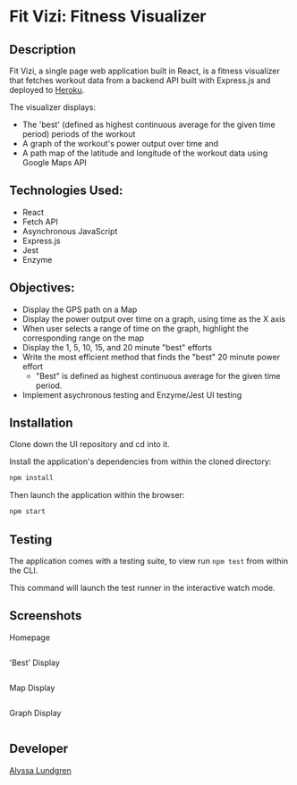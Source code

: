# Fit Vizi: Fitness Visualizer

## Description

Fit Vizi, a single page web application built in React, is a fitness visualizer that fetches workout data from a backend API built with Express.js and deployed to [Heroku](https://be-fit-vizi.herokuapp.com/). 

The visualizer displays:
  - The 'best' (defined as highest continuous average for the given time period) periods of the workout 
  - A graph of the workout's power output over time and 
  - A path map of the latitude and longitude of the workout data using Google Maps API

## Technologies Used:
* React
* Fetch API
* Asynchronous JavaScript
* Express.js
* Jest 
* Enzyme

## Objectives:
* Display the GPS path on a Map
* Display the power output over time on a graph, using time as the X axis
* When user selects a range of time on the graph, highlight the corresponding range on the map
* Display the 1, 5, 10, 15, and 20 minute "best" efforts
* Write the most efficient method that finds the "best" 20 minute power effort
  - "Best" is defined as highest continuous average for the given time period.
* Implement asychronous testing and Enzyme/Jest UI testing

## Installation

Clone down the UI repository and cd into it.

Install the application's dependencies from within the cloned directory:
```bash
npm install
```

Then launch the application within the browser:
```bash
npm start
```

## Testing 

The application comes with a testing suite, to view run `npm test` from within the CLI.

This command will launch the test runner in the interactive watch mode.


## Screenshots

Homepage

![]()

'Best' Display

![]()

Map Display

![]()

Graph Display

![]()

## Developer

[Alyssa Lundgren](https://github.com/lundgrea)
